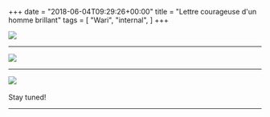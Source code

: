 +++
date = "2018-06-04T09:29:26+00:00"
title = "Lettre courageuse d'un homme brillant"
tags = [
    "Wari",
    "internal",
]
+++

<div class="container" style="width:auto">
  <a target="blank" href="https://res.cloudinary.com/vincentstradic/image/upload/v1526058555/work/j4-1.jpg">
    <img src="https://res.cloudinary.com/vincentstradic/image/upload/bo_2px_solid_rgb:279d14/v1526058555/work/j4-1.jpg" style="max-width:100%">
  </a>
</div>
<hr>

<!--more-->
<div class="container" style="width:auto">
  <a target="blank" href="https://res.cloudinary.com/vincentstradic/image/upload/v1526058556/work/j4-2.jpg">
    <img src="https://res.cloudinary.com/vincentstradic/image/upload/bo_2px_solid_rgb:279d14/v1526058556/work/j4-2.jpg" style="max-width:100%">
  </a>
</div>
<hr>
<div class="container" style="width:auto">
  <a target="blank" href="https://res.cloudinary.com/vincentstradic/image/upload/v1526058555/work/j4-3.jpg">
    <img src="https://res.cloudinary.com/vincentstradic/image/upload/bo_2px_solid_rgb:279d14/v1526058555/work/j4-3.jpg" style="max-width:100%">
  </a>
</div>
<br>
Stay tuned!

<hr>
